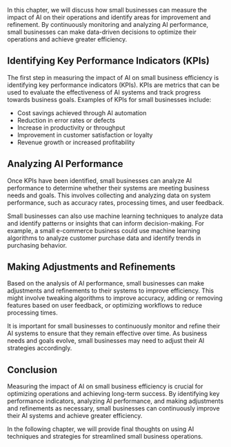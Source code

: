 

In this chapter, we will discuss how small businesses can measure the impact of AI on their operations and identify areas for improvement and refinement. By continuously monitoring and analyzing AI performance, small businesses can make data-driven decisions to optimize their operations and achieve greater efficiency.

Identifying Key Performance Indicators (KPIs)
---------------------------------------------

The first step in measuring the impact of AI on small business efficiency is identifying key performance indicators (KPIs). KPIs are metrics that can be used to evaluate the effectiveness of AI systems and track progress towards business goals. Examples of KPIs for small businesses include:

* Cost savings achieved through AI automation
* Reduction in error rates or defects
* Increase in productivity or throughput
* Improvement in customer satisfaction or loyalty
* Revenue growth or increased profitability

Analyzing AI Performance
------------------------

Once KPIs have been identified, small businesses can analyze AI performance to determine whether their systems are meeting business needs and goals. This involves collecting and analyzing data on system performance, such as accuracy rates, processing times, and user feedback.

Small businesses can also use machine learning techniques to analyze data and identify patterns or insights that can inform decision-making. For example, a small e-commerce business could use machine learning algorithms to analyze customer purchase data and identify trends in purchasing behavior.

Making Adjustments and Refinements
----------------------------------

Based on the analysis of AI performance, small businesses can make adjustments and refinements to their systems to improve efficiency. This might involve tweaking algorithms to improve accuracy, adding or removing features based on user feedback, or optimizing workflows to reduce processing times.

It is important for small businesses to continuously monitor and refine their AI systems to ensure that they remain effective over time. As business needs and goals evolve, small businesses may need to adjust their AI strategies accordingly.

Conclusion
----------

Measuring the impact of AI on small business efficiency is crucial for optimizing operations and achieving long-term success. By identifying key performance indicators, analyzing AI performance, and making adjustments and refinements as necessary, small businesses can continuously improve their AI systems and achieve greater efficiency.

In the following chapter, we will provide final thoughts on using AI techniques and strategies for streamlined small business operations.
